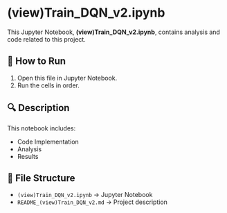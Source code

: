 # (view)Train_DQN_v2.ipynb

This Jupyter Notebook, **(view)Train_DQN_v2.ipynb**, contains analysis and code related to this project.

## 📌 How to Run
1. Open this file in Jupyter Notebook.
2. Run the cells in order.

## 🔍 Description
This notebook includes:
- Code Implementation
- Analysis
- Results

## 📂 File Structure
- `(view)Train_DQN_v2.ipynb` → Jupyter Notebook
- `README_(view)Train_DQN_v2.md` → Project description

